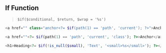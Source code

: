 ## If Function

> `$if($conditional, $return, $wrap = '%s')`

``` php
<a href="" class="anchor<?= $if(path(1) == 'path', 'current'); ?>">Anchor</a>

<a href=""<?= $if(path(1) == 'path', 'current', 'class'); ?>>Anchor</a>

<h1>Heading<?= $if(!is_null($small), 'Text', '<small>%s</small>'); ?></h1>
```